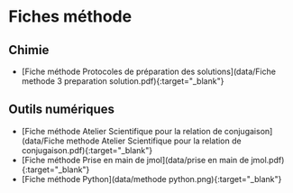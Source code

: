 # Fiches méthode


## Chimie
- [Fiche méthode Protocoles de préparation des solutions](data/Fiche methode 3 preparation solution.pdf){:target="_blank"}

## Outils numériques
- [Fiche méthode Atelier Scientifique pour la relation de conjugaison](data/Fiche methode Atelier Scientifique pour la relation de conjugaison.pdf){:target="_blank"}
- [Fiche méthode Prise en main de jmol](data/prise en main de jmol.pdf){:target="_blank"}
- [Fiche méthode Python](data/methode python.png){:target="_blank"}
